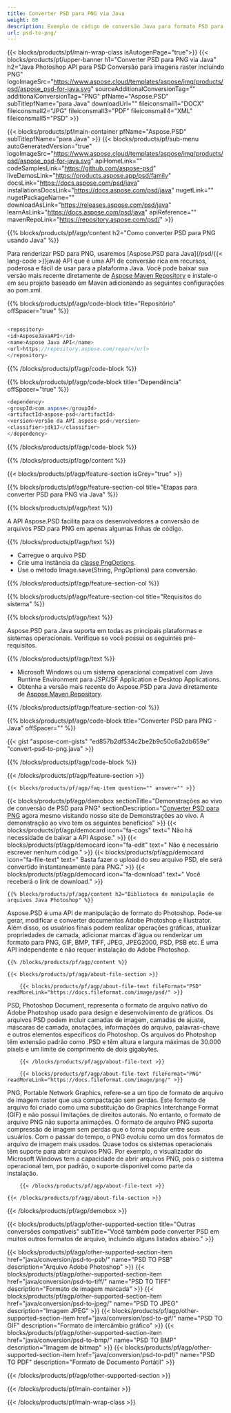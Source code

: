 ```yaml
---
title: Converter PSD para PNG via Java
weight: 80
description: Exemplo de código de conversão Java para formato PSD para arquivo PNG. Use este código de exemplo para converter PSD para PNG em qualquer aplicativo baseado em Java Web ou Desktop.
url: psd-to-png/
---
```


{{< blocks/products/pf/main-wrap-class isAutogenPage="true">}}
{{< blocks/products/pf/upper-banner h1="Converter PSD para PNG via Java" h2="Java Photoshop API para PSD Conversão para imagens raster incluindo PNG" logoImageSrc="https://www.aspose.cloud/templates/aspose/img/products/psd/aspose_psd-for-java.svg" sourceAdditionalConversionTag="" additionalConversionTag="PNG" pfName="Aspose.PSD" subTitlepfName="para Java" downloadUrl="" fileiconsmall1="DOCX" fileiconsmall2="JPG" fileiconsmall3="PDF" fileiconsmall4="XML" fileiconsmall5="PSD" >}}

{{< blocks/products/pf/main-container pfName="Aspose.PSD" subTitlepfName="para Java" >}}
{{< blocks/products/pf/sub-menu autoGeneratedVersion="true" logoImageSrc="https://www.aspose.cloud/templates/aspose/img/products/psd/aspose_psd-for-java.svg" apiHomeLink="" codeSamplesLink="https://github.com/aspose-psd" liveDemosLink="https://products.aspose.app/psd/family" docsLink="https://docs.aspose.com/psd/java" installationsDocsLink="https://docs.aspose.com/psd/java" nugetLink="" nugetPackageName="" downloadAsLink="https://releases.aspose.com/psd/java" learnAsLink="https://docs.aspose.com/psd/java" apiReference="" mavenRepoLink="https://repository.aspose.com/psd/" >}}

{{% blocks/products/pf/agp/content h2="Como converter PSD para PNG usando Java" %}}

 Para renderizar PSD para PNG, usaremos
 [Aspose.PSD para Java](/psd/{{< lang-code >}}java)
 API que é uma API de conversão rica em recursos, poderosa e fácil de usar para a plataforma Java. Você pode baixar sua versão mais recente diretamente de
 [Aspose Maven Repository](https://repository.aspose.com/psd/)
 e instale-o em seu projeto baseado em Maven adicionando as seguintes configurações ao pom.xml.

{{% blocks/products/pf/agp/code-block title="Repositório" offSpacer="true" %}}

``` cs

<repository>
<id>AsposeJavaAPI</id>
<name>Aspose Java API</name>
<url>https://repository.aspose.com/repo/</url>
</repository>

```

{{% /blocks/products/pf/agp/code-block %}}

{{% blocks/products/pf/agp/code-block title="Dependência" offSpacer="true" %}}

``` cs
<dependency>
<groupId>com.aspose</groupId>
<artifactId>aspose-psd</artifactId>
<version>versão da API aspose-psd</version>
<classifier>jdk17</classifier>
</dependency>

```

{{% /blocks/products/pf/agp/code-block %}}

{{% /blocks/products/pf/agp/content %}}

{{< blocks/products/pf/agp/feature-section isGrey="true" >}}

{{% blocks/products/pf/agp/feature-section-col title="Etapas para converter PSD para PNG via Java" %}}

{{% blocks/products/pf/agp/text %}}

 A API Aspose.PSD facilita para os desenvolvedores a conversão de arquivos PSD para PNG em apenas algumas linhas de código.

{{% /blocks/products/pf/agp/text %}}

- Carregue o arquivo PSD
- Crie uma instância da [classe PngOptions](https://apireference.aspose.com/psd/java/com.aspose.psd.imageoptions/PngOptions).
- Use o método Image.save(String, PngOptions) para conversão.

{{% /blocks/products/pf/agp/feature-section-col %}}

{{% blocks/products/pf/agp/feature-section-col title="Requisitos do sistema" %}}

{{% blocks/products/pf/agp/text %}}

 Aspose.PSD para Java suporta em todas as principais plataformas e sistemas operacionais. Verifique se você possui os seguintes pré-requisitos.

{{% /blocks/products/pf/agp/text %}}

- Microsoft Windows ou um sistema operacional compatível com Java Runtime Environment para JSP/JSF Application e Desktop Applications.
- Obtenha a versão mais recente do Aspose.PSD para Java diretamente de
 [Aspose Maven Repository](https://repository.aspose.com/psd/).

{{% /blocks/products/pf/agp/feature-section-col %}}

{{% blocks/products/pf/agp/code-block title="Converter PSD para PNG - Java" offSpacer="" %}}

{{< gist "aspose-com-gists" "ed857b2df534c2be2b9c50c6a2db659e" "convert-psd-to-png.java" >}}

{{% /blocks/products/pf/agp/code-block %}}

{{< /blocks/products/pf/agp/feature-section >}}

    {{< blocks/products/pf/agp/faq-item question="" answer="" >}}
 

<!-- aboutfile Starts -->

{{< blocks/products/pf/agp/demobox sectionTitle="Demonstrações ao vivo de conversão de PSD para PNG" sectionDescription="[Converter PSD para PNG](https://products.aspose.app/psd/conversion/psd-to-png) agora mesmo visitando nosso site de Demonstrações ao vivo. A demonstração ao vivo tem os seguintes benefícios" >}}
        {{< blocks/products/pf/agp/democard icon="fa-cogs" text=" Não há necessidade de baixar a API Aspose." >}}
        {{< blocks/products/pf/agp/democard icon="fa-edit" text=" Não é necessário escrever nenhum código." >}}
        {{< blocks/products/pf/agp/democard icon="fa-file-text" text=" Basta fazer o upload do seu arquivo PSD, ele será convertido instantaneamente para PNG." >}}
        {{< blocks/products/pf/agp/democard icon="fa-download" text=" Você receberá o link de download." >}}

    {{% blocks/products/pf/agp/content h2="Biblioteca de manipulação de arquivos Java Photoshop" %}}

 Aspose.PSD é uma API de manipulação de formato do Photoshop. Pode-se gerar, modificar e converter documentos Adobe Photoshop e Illustrator. Além disso, os usuários finais podem realizar operações gráficas, atualizar propriedades de camada, adicionar marcas d'água ou renderizar um formato para PNG, GIF, BMP, TIFF, JPEG, JPEG2000, PSD, PSB etc. É uma API independente e não requer instalação do Adobe Photoshop.



    {{% /blocks/products/pf/agp/content %}}

    {{< blocks/products/pf/agp/about-file-section >}}

        {{< blocks/products/pf/agp/about-file-text fileFormat="PSD" readMoreLink="https://docs.fileformat.com/image/psd/" >}}

PSD, Photoshop Document, representa o formato de arquivo nativo do Adobe Photoshop usado para design e desenvolvimento de gráficos. Os arquivos PSD podem incluir camadas de imagem, camadas de ajuste, máscaras de camada, anotações, informações do arquivo, palavras-chave e outros elementos específicos do Photoshop. Os arquivos do Photoshop têm extensão padrão como .PSD e têm altura e largura máximas de 30.000 pixels e um limite de comprimento de dois gigabytes.


        {{< /blocks/products/pf/agp/about-file-text >}}

        {{< blocks/products/pf/agp/about-file-text fileFormat="PNG" readMoreLink="https://docs.fileformat.com/image/png/" >}}

PNG, Portable Network Graphics, refere-se a um tipo de formato de arquivo de imagem raster que usa compactação sem perdas. Este formato de arquivo foi criado como uma substituição do Graphics Interchange Format (GIF) e não possui limitações de direitos autorais. No entanto, o formato de arquivo PNG não suporta animações. O formato de arquivo PNG suporta compressão de imagem sem perdas que o torna popular entre seus usuários. Com o passar do tempo, o PNG evoluiu como um dos formatos de arquivo de imagem mais usados. Quase todos os sistemas operacionais têm suporte para abrir arquivos PNG. Por exemplo, o visualizador do Microsoft Windows tem a capacidade de abrir arquivos PNG, pois o sistema operacional tem, por padrão, o suporte disponível como parte da instalação.


        {{< /blocks/products/pf/agp/about-file-text >}}

    {{< /blocks/products/pf/agp/about-file-section >}}

{{< /blocks/products/pf/agp/demobox >}}

<!-- aboutfile Ends -->

{{< blocks/products/pf/agp/other-supported-section title="Outras conversões compatíveis" subTitle="Você também pode converter PSD em muitos outros formatos de arquivo, incluindo alguns listados abaixo." >}}

{{< blocks/products/pf/agp/other-supported-section-item href="java/conversion/psd-to-psb/" name="PSD TO PSB" description="Arquivo Adobe Photoshop" >}}
{{< blocks/products/pf/agp/other-supported-section-item href="java/conversion/psd-to-tiff/" name="PSD TO TIFF" description="Formato de imagem marcada" >}}
{{< blocks/products/pf/agp/other-supported-section-item href="java/conversion/psd-to-jpeg/" name="PSD TO JPEG" description="Imagem JPEG" >}}
{{< blocks/products/pf/agp/other-supported-section-item href="java/conversion/psd-to-gif/" name="PSD TO GIF" description="Formato de intercâmbio gráfico" >}}
{{< blocks/products/pf/agp/other-supported-section-item href="java/conversion/psd-to-bmp/" name="PSD TO BMP" description="Imagem de bitmap" >}}
{{< blocks/products/pf/agp/other-supported-section-item href="java/conversion/psd-to-pdf/" name="PSD TO PDF" description="Formato de Documento Portátil" >}}

{{< /blocks/products/pf/agp/other-supported-section >}}

{{< /blocks/products/pf/main-container >}}
    
{{< /blocks/products/pf/main-wrap-class >}}
